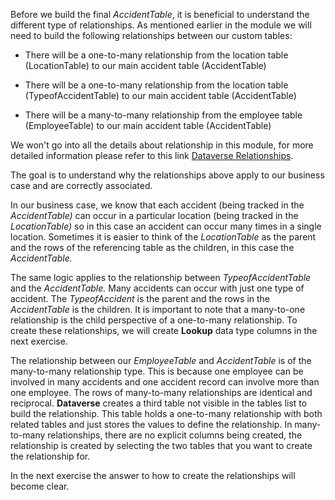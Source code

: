 Before we build the final *AccidentTable*, it is beneficial to understand the different type of relationships. As mentioned earlier in the module we will need to build the following relationships between our custom tables:

- There will be a one-to-many relationship from the location table (LocationTable) to our main accident table (AccidentTable)

- There will be a one-to-many relationship from the location table (TypeofAccidentTable) to our main accident table (AccidentTable)

- There will be a many-to-many relationship from the employee table (EmployeeTable) to our main accident table (AccidentTable)

We won't go into all the details about relationship in this module, for more detailed information please refer to this link [Dataverse Relationships](/powerapps/maker/data-platform/relationships-overview).

The goal is to understand why the relationships above apply to our business case and are correctly associated.

In our business case, we know that each accident (being tracked in the *AccidentTable)* can occur in a particular location (being tracked in the *LocationTable)* so in this case an accident can occur many times in a single location. Sometimes it is easier to think of the *LocationTable* as the parent and the rows of the referencing table as the children, in this case the *AccidentTable.*

The same logic applies to the relationship between *TypeofAccidentTable* and the *AccidentTable.* Many accidents can occur with just one type of accident. The *TypeofAccident* is the parent and the rows in the *AccidentTable* is the children. It is important to note that a many-to-one relationship is the child perspective of a one-to-many relationship. To create these relationships, we will create **Lookup** data type columns in the next exercise.

The relationship between our *EmployeeTable* and *AccidentTable* is of the many-to-many relationship type. This is because one employee can be involved in many accidents and one accident record can involve more than one employee. The rows of many-to-many relationships are identical and reciprocal. **Dataverse** creates a third table not visible in the tables list to build the relationship. This table holds a one-to-many relationship with both related tables and just stores the values to define the relationship. In many-to-many relationships, there are no explicit columns being created, the relationship is created by selecting the two tables that you want to create the relationship for.

In the next exercise the answer to how to create the relationships will become clear.
